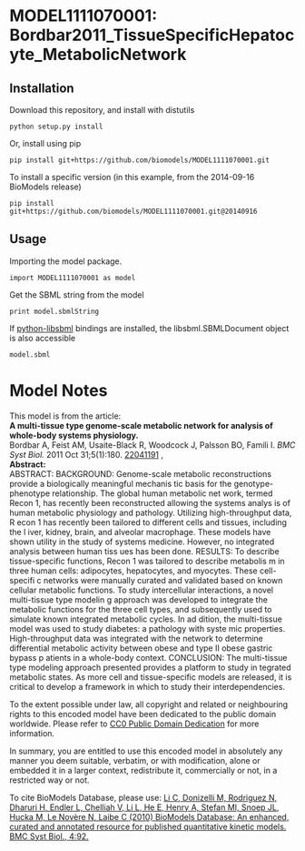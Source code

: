 # MODEL1111070001: Bordbar2011_TissueSpecificHepatocyte_MetabolicNetwork

## Installation

Download this repository, and install with distutils

`python setup.py install`

Or, install using pip

`pip install git+https://github.com/biomodels/MODEL1111070001.git`

To install a specific version (in this example, from the 2014-09-16 BioModels release)

`pip install git+https://github.com/biomodels/MODEL1111070001.git@20140916`

## Usage

Importing the model package.

`import MODEL1111070001 as model`

Get the SBML string from the model

`print model.sbmlString`

If [python-libsbml](https://pypi.python.org/pypi/python-libsbml) bindings are
installed, the libsbml.SBMLDocument object is also accessible

`model.sbml`


# Model Notes


This model is from the article:  
**A multi-tissue type genome-scale metabolic network for analysis of whole-body systems physiology.**   
Bordbar A, Feist AM, Usaite-Black R, Woodcock J, Palsson BO, Famili I. _BMC
Syst Biol._ 2011 Oct 31;5(1):180.
[22041191](http://www.ncbi.nlm.nih.gov/pubmed/22041191) ,  
**Abstract:**   
ABSTRACT: BACKGROUND: Genome-scale metabolic reconstructions provide a
biologically meaningful mechanis tic basis for the genotype-phenotype
relationship. The global human metabolic net work, termed Recon 1, has
recently been reconstructed allowing the systems analys is of human metabolic
physiology and pathology. Utilizing high-throughput data, R econ 1 has
recently been tailored to different cells and tissues, including the l iver,
kidney, brain, and alveolar macrophage. These models have shown utility in the
study of systems medicine. However, no integrated analysis between human tiss
ues has been done. RESULTS: To describe tissue-specific functions, Recon 1 was
tailored to describe metabolis m in three human cells: adipocytes,
hepatocytes, and myocytes. These cell-specifi c networks were manually curated
and validated based on known cellular metabolic functions. To study
intercellular interactions, a novel multi-tissue type modelin g approach was
developed to integrate the metabolic functions for the three cell types, and
subsequently used to simulate known integrated metabolic cycles. In ad dition,
the multi-tissue model was used to study diabetes: a pathology with syste mic
properties. High-throughput data was integrated with the network to determine
differential metabolic activity between obese and type II obese gastric bypass
p atients in a whole-body context. CONCLUSION: The multi-tissue type modeling
approach presented provides a platform to study in tegrated metabolic states.
As more cell and tissue-specific models are released, it is critical to
develop a framework in which to study their interdependencies.

To the extent possible under law, all copyright and related or neighbouring
rights to this encoded model have been dedicated to the public domain
worldwide. Please refer to [CC0 Public Domain
Dedication](http://creativecommons.org/publicdomain/zero/1.0/) for more
information.

In summary, you are entitled to use this encoded model in absolutely any
manner you deem suitable, verbatim, or with modification, alone or embedded it
in a larger context, redistribute it, commercially or not, in a restricted way
or not.

To cite BioModels Database, please use: [Li C, Donizelli M, Rodriguez N,
Dharuri H, Endler L, Chelliah V, Li L, He E, Henry A, Stefan MI, Snoep JL,
Hucka M, Le Novère N, Laibe C (2010) BioModels Database: An enhanced, curated
and annotated resource for published quantitative kinetic models. BMC Syst
Biol., 4:92.](http://www.ncbi.nlm.nih.gov/pubmed/20587024)


